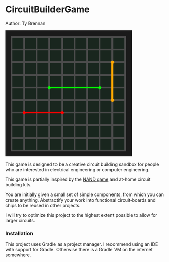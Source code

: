 # CircuitBuilderGame

Author: Ty Brennan

![image](assets/demo.png)

This game is designed to be a creative circuit building sandbox for people who are interested in electrical engineering or computer engineering.

This game is partially inspired by the [NAND game](https://nandgame.com) and at-home circuit building kits.

You are initially given a small set of simple components, from which you can create anything. Abstractify your work into functional circuit-boards and chips to be reused in other projects.

I will try to optimize this project to the highest extent possible to allow for larger circuits. 

### Installation

This project uses Gradle as a project manager. I recommend using an IDE with support for Gradle. Otherwise there is a Gradle VM on the internet somewhere. 
